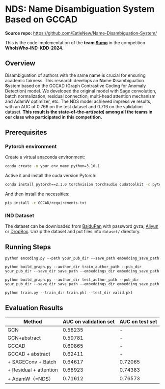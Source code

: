 # NDS: Name Disambiguation System Based on GCCAD

**Source repo:** https://github.com/EatleNew/Name-Disambiguation-System/

This is the code implementation of the **team <u>Sumo</u>** in the competition **WhoIsWho-IND-KDD-2024**.

## Overview

Disambiguation of authors with the same name is crucial for ensuring academic fairness. This research develops an **N**ame **D**isambiguation **S**ystem based on the GCCAD (Graph Contrastive Coding for Anomaly Detection) model. We developed the original model with Sage convolution, batch normalization, residual connection, multi-head attention mechanism and AdamW optimizer, etc. The NDS model achieved impressive results, with an AUC of 0.766 on the test dataset and 0.716 on the validation dataset. **This result is the state-of-the-art(_sota_) among all the teams in our class who participated in this competition.**

## Prerequisites

### Pytorch environment

Create a virtual anaconda environment:

```bash
conda create -n your_env_name python=3.10.1
```

Active it and install the cuda version Pytorch:

```bash
conda install pytorch==2.1.0 torchvision torchaudio cudatoolkit -c pytorch
```

And then install the necessities:

```bash
pip install -r GCCAD/requirements.txt
```

### IND Dataset

The dataset can be downloaded from [BaiduPan](https://pan.baidu.com/s/1_CX50fRxou4riEHzn5UYKg?pwd=gvza) with password gvza, [Aliyun](https://open-data-set.oss-cn-beijing.aliyuncs.com/oag-benchmark/kddcup-2024/IND-WhoIsWho/IND-WhoIsWho.zip) or [DropBox](https://www.dropbox.com/scl/fi/o8du146aafl3vrb87tm45/IND-WhoIsWho.zip?rlkey=cg6tbubqo532hb1ljaz70tlxe&dl=1).
Unzip the dataset and put files into `dataset/` directory.

## Running Steps

```
python encoding.py --path your_pub_dir --save_path embedding_save_path

python build_graph.py --author_dir train_author_path --pub_dir your_pub_dir --save_dir save_path --embeddings_dir embedding_save_path

python build_graph.py --author_dir test_author_path --pub_dir your_pub_dir --save_dir save_path --embeddings_dir embedding_save_path

python train.py --train_dir train.pkl --test_dir valid.pkl
```

## Evaluation Results

| Method                 | AUC on validation set | AUC on test set |
| ---------------------- | --------------------- | --------------- |
| GCN                    | 0.58235               | -               |
| GCN+abstract           | 0.59781               | -               |
| GCCAD                  | 0.60865               | -               |
| GCCAD + abstract       | 0.62411               | -               |
| + SAGEConv + Batch     | 0.64617               | 0.72065         |
| + Residual + attention | 0.68923               | 0.74383         |
| + AdamW（=NDS）        | 0.71612               | 0.76573         |
